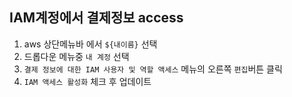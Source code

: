 ## IAM계정에서 결제정보 access
1. aws 상단메뉴바 에서 `${내이름}` 선택
2. 드롭다운 메뉴중 `내 계정` 선택
3. `결제 정보에 대한 IAM 사용자 및 역할 액세스` 메뉴의 오른쪽 `편집`버튼 클릭
4. `IAM 액세스 활성화` 체크 후 업데이트